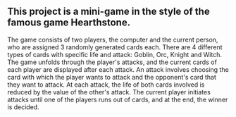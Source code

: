 
## This project is a mini-game in the style of the famous game Hearthstone.

The game consists of two players, the computer and the current person, who are assigned 3 randomly generated cards each. There are 4 different types of cards with specific life and attack:
Goblin, Orc, Knight and Witch.
The game unfolds through the player's attacks, and the current cards of each player are displayed after each attack.
An attack involves choosing the card with which the player wants to attack and the opponent's card that they want to attack.
At each attack, the life of both cards involved is reduced by the value of the other's attack.
The current player initiates attacks until one of the players runs out of cards, and at the end, the winner is decided.
